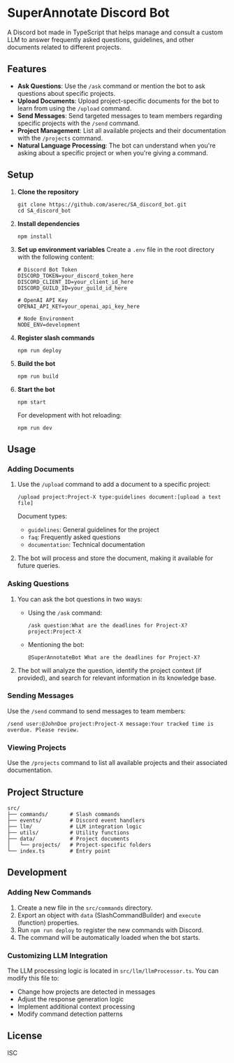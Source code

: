 # SuperAnnotate Discord Bot

A Discord bot made in TypeScript that helps manage and consult a custom LLM to answer frequently asked questions, guidelines, and other documents related to different projects.

## Features

- **Ask Questions**: Use the `/ask` command or mention the bot to ask questions about specific projects.
- **Upload Documents**: Upload project-specific documents for the bot to learn from using the `/upload` command.
- **Send Messages**: Send targeted messages to team members regarding specific projects with the `/send` command.
- **Project Management**: List all available projects and their documentation with the `/projects` command.
- **Natural Language Processing**: The bot can understand when you're asking about a specific project or when you're giving a command.

## Setup

1. **Clone the repository**
   ```
   git clone https://github.com/aserec/SA_discord_bot.git
   cd SA_discord_bot
   ```

2. **Install dependencies**
   ```
   npm install
   ```

3. **Set up environment variables**
   Create a `.env` file in the root directory with the following content:
   ```
   # Discord Bot Token
   DISCORD_TOKEN=your_discord_token_here
   DISCORD_CLIENT_ID=your_client_id_here
   DISCORD_GUILD_ID=your_guild_id_here

   # OpenAI API Key
   OPENAI_API_KEY=your_openai_api_key_here

   # Node Environment
   NODE_ENV=development
   ```

4. **Register slash commands**
   ```
   npm run deploy
   ```

5. **Build the bot**
   ```
   npm run build
   ```

6. **Start the bot**
   ```
   npm start
   ```

   For development with hot reloading:
   ```
   npm run dev
   ```

## Usage

### Adding Documents

1. Use the `/upload` command to add a document to a specific project:
   ```
   /upload project:Project-X type:guidelines document:[upload a text file]
   ```

   Document types:
   - `guidelines`: General guidelines for the project
   - `faq`: Frequently asked questions
   - `documentation`: Technical documentation

2. The bot will process and store the document, making it available for future queries.

### Asking Questions

1. You can ask the bot questions in two ways:
   - Using the `/ask` command:
     ```
     /ask question:What are the deadlines for Project-X? project:Project-X
     ```
   
   - Mentioning the bot:
     ```
     @SuperAnnotateBot What are the deadlines for Project-X?
     ```

2. The bot will analyze the question, identify the project context (if provided), and search for relevant information in its knowledge base.

### Sending Messages

Use the `/send` command to send messages to team members:
```
/send user:@JohnDoe project:Project-X message:Your tracked time is overdue. Please review.
```

### Viewing Projects

Use the `/projects` command to list all available projects and their associated documentation.

## Project Structure

```
src/
├── commands/       # Slash commands
├── events/         # Discord event handlers
├── llm/            # LLM integration logic
├── utils/          # Utility functions
├── data/           # Project documents
│   └── projects/   # Project-specific folders
└── index.ts        # Entry point
```

## Development

### Adding New Commands

1. Create a new file in the `src/commands` directory.
2. Export an object with `data` (SlashCommandBuilder) and `execute` (function) properties.
3. Run `npm run deploy` to register the new commands with Discord.
4. The command will be automatically loaded when the bot starts.

### Customizing LLM Integration

The LLM processing logic is located in `src/llm/llmProcessor.ts`. You can modify this file to:
- Change how projects are detected in messages
- Adjust the response generation logic
- Implement additional context processing
- Modify command detection patterns

## License

ISC 